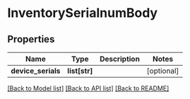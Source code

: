 # InventorySerialnumBody

## Properties
Name | Type | Description | Notes
------------ | ------------- | ------------- | -------------
**device_serials** | **list[str]** |  | [optional] 

[[Back to Model list]](../README.md#documentation-for-models) [[Back to API list]](../README.md#documentation-for-api-endpoints) [[Back to README]](../README.md)

